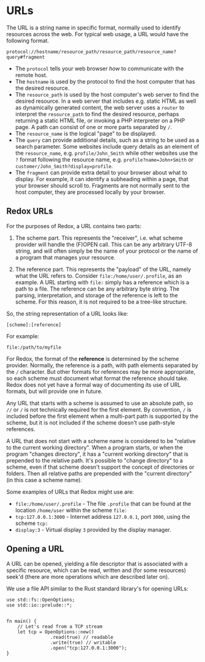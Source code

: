 # URLs

The URL is a string name in specific format, normally used to identify resources across the web. For typical web usage, a URL would have the following format.

```
protocol://hostname/resource_path/resource_path/resource_name?query#fragment
```

- The `protocol` tells your web browser *how* to communicate with the remote host.
- The `hostname` is used by the protocol to find the host computer that has the desired resource.
- The `resource_path` is used by the host computer's web server to find the desired resource. In a web server that includes e.g. static HTML as well as dynamically generated content, the web server uses a `router` to interpret the `resource_path` to find the desired resource, perhaps returning a static HTML file, or invoking a PHP interpreter on a PHP page. A path can consist of one or more parts separated by `/`.
- The `resource_name` is the logical "page" to be displayed.
- The `query` can provide additional details, such as a string to be used as a search parameter. Some websites include query details as an element of the `resource_name`, e.g. `profile/John_Smith` while other websites use the `?` format following the resource name, e.g. `profile?name=John+Smith` or `customer/John_Smith?display=profile`.
- The `fragment` can provide extra detail to your browser about what to display. For example, it can identify a subheading within a page, that your browser should scroll to. Fragments are not normally sent to the host computer, they are processed locally by your browser.

## Redox URLs

For the purposes of Redox, a URL contains two parts:

1. The scheme part. This represents the "receiver", i.e. what scheme provider will handle the (F)OPEN call. This can be any arbitrary UTF-8 string, and will often simply be the name of your protocol or the name of a program that manages your resource.

2. The reference part. This represents the "payload" of the URL, namely what the URL refers to. Consider `file:/home/user/.profile`, as an example. A URL starting with `file:` simply has a reference which is a path to a file. The reference can be any arbitrary byte string. The parsing, interpretation, and storage of the reference is left to the scheme. For this reason, it is not required to be a tree-like structure.

So, the string representation of a URL looks like:

```
[scheme]:[reference]
```

For example:

```
file:/path/to/myfile
```

For Redox, the format of the **reference** is determined by the scheme provider. Normally, the reference is a path, with path elements separated by the `/` character. But other formats for references may be more appropriate, so each scheme must document what format the reference should take. Redox does not yet have a formal way of documenting its use of URL formats, but will provide one in future.

Any URL that starts with a scheme is assumed to use an absolute path, so `//` or `/` is not technically required for the first element. By convention, `/` is included before the first element when a multi-part path is supported by the scheme, but it is not included if the scheme doesn't use path-style references.

A URL that does not start with a scheme name is considered to be "relative to the current working directory". When a program starts, or when the program "changes directory", it has a "current working directory" that is prepended to the relative path. It's possible to "change directory" to a scheme, even if that scheme doesn't support the concept of directories or folders. Then all relative paths are prepended with the "current directory" (in this case a scheme name).

Some examples of URLs that Redox might use are:
- `file:/home/user/.profile` - The file `.profile` that can be found at the location `/home/user` within the scheme `file:`
- `tcp:127.0.0.1:3000` - Internet address `127.0.0.1`, port `3000`, using the scheme `tcp:`
- `display:3` - Virtual display `3` provided by the display manager.


## Opening a URL

A URL can be opened, yielding a file descriptor that is associated with a specific resource, which can be read, written and (for some resources) seek'd (there are more operations which are described later on).

We use a file API similar to the Rust standard library's for opening URLs:

```
use std::fs::OpenOptions;
use std::io::prelude::*;


fn main() {
    // Let's read from a TCP stream
    let tcp = OpenOptions::new()
                .read(true) // readable
                .write(true) // writable
                .open("tcp:127.0.0.1:3000");
}
```

